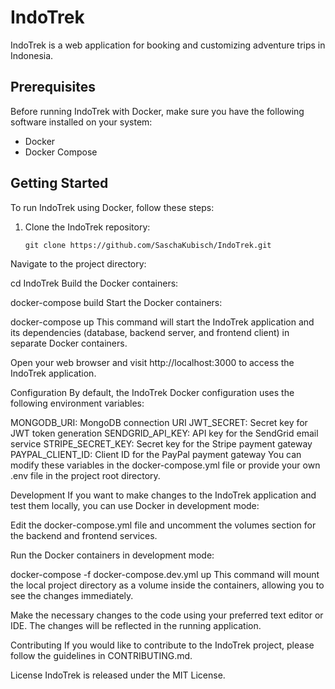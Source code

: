 # IndoTrek

IndoTrek is a web application for booking and customizing adventure trips in Indonesia.

## Prerequisites

Before running IndoTrek with Docker, make sure you have the following software installed on your system:

- Docker
- Docker Compose

## Getting Started

To run IndoTrek using Docker, follow these steps:

1. Clone the IndoTrek repository:

   ```
   git clone https://github.com/SaschaKubisch/IndoTrek.git
Navigate to the project directory:


cd IndoTrek
Build the Docker containers:


docker-compose build
Start the Docker containers:


docker-compose up
This command will start the IndoTrek application and its dependencies (database, backend server, and frontend client) in separate Docker containers.

Open your web browser and visit http://localhost:3000 to access the IndoTrek application.

Configuration
By default, the IndoTrek Docker configuration uses the following environment variables:

MONGODB_URI: MongoDB connection URI
JWT_SECRET: Secret key for JWT token generation
SENDGRID_API_KEY: API key for the SendGrid email service
STRIPE_SECRET_KEY: Secret key for the Stripe payment gateway
PAYPAL_CLIENT_ID: Client ID for the PayPal payment gateway
You can modify these variables in the docker-compose.yml file or provide your own .env file in the project root directory.

Development
If you want to make changes to the IndoTrek application and test them locally, you can use Docker in development mode:

Edit the docker-compose.yml file and uncomment the volumes section for the backend and frontend services.

Run the Docker containers in development mode:


docker-compose -f docker-compose.dev.yml up
This command will mount the local project directory as a volume inside the containers, allowing you to see the changes immediately.

Make the necessary changes to the code using your preferred text editor or IDE. The changes will be reflected in the running application.

Contributing
If you would like to contribute to the IndoTrek project, please follow the guidelines in CONTRIBUTING.md.

License
IndoTrek is released under the MIT License.